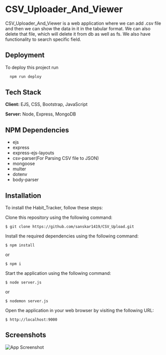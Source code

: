 # CSV_Uploader_And_Viewer

CSV_Uploader_And_Viewer is a web application where we can add .csv file and then we can show the data in it in the tabular format. We can also delete that file, which will delete it from db as well as fs. We also have functionality to search specific field.

## Deployment

To deploy this project run

```bash
  npm run deploy
```

## Tech Stack

**Client:** EJS, CSS, Bootstrap, JavaScript

**Server:** Node, Express, MongoDB

## NPM Dependencies

- ejs
- express
- express-ejs-layouts
- csv-parser(For Parsing CSV file to JSON)
- mongoose
- multer
- dotenv
- body-parser

## Installation

To install the Habit_Tracker, follow these steps:

Clone this repository using the following command:

```
$ git clone https://github.com/sanskar1419/CSV_Upload.git
```

Install the required dependencies using the following command:

```
$ npm install
```

or

```
$ npm i
```

Start the application using the following command:

```
$ node server.js
```

or

```
$ nodemon server.js
```

Open the application in your web browser by visiting the following URL:

```
$ http://localhost:9000
```

## Screenshots

![App Screenshot](https://ibb.co/gPLRS04/468x300?)
